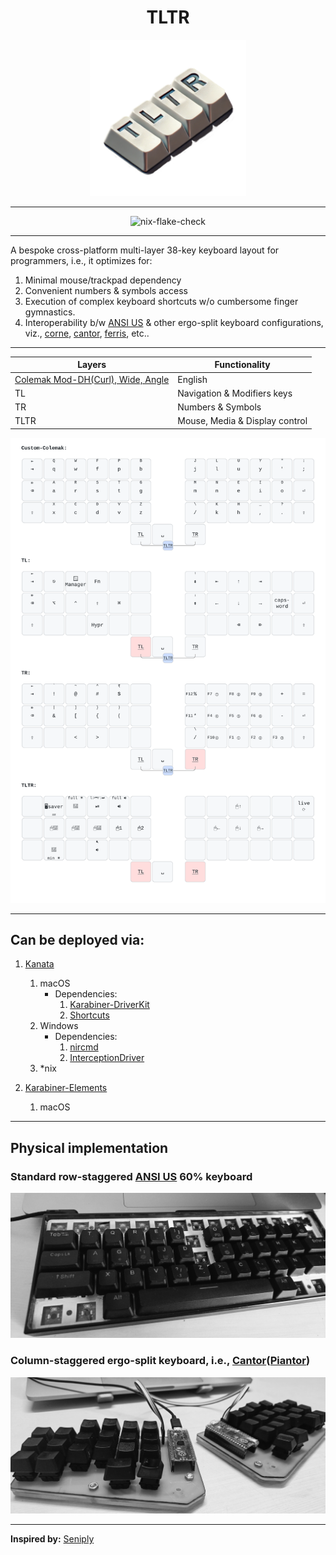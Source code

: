<h1 align='center'>TLTR</h1>
<div align='center'>
    <img title='TLTR' src='./assets/logo.png' alt='Logo for the layout' height='250px'/>
</div>

---

<div align='center'>
    <img src="https://github.com/DivitMittal/TLTR/actions/workflows/.github/workflows/flake-check.yml/badge.svg" alt="nix-flake-check"/>
</div>

---

A bespoke cross-platform multi-layer 38-key keyboard layout for programmers, i.e., it optimizes for:

1. Minimal mouse/trackpad dependency
2. Convenient numbers & symbols access
3. Execution of complex keyboard shortcuts w/o cumbersome finger gymnastics.
4. Interoperability b/w [ANSI US](https://commons.wikimedia.org/wiki/File:ANSI_Keyboard_Layout_Diagram_with_Form_Factor.svg) & other ergo-split keyboard configurations, viz., [corne](https://github.com/foostan/crkbd/), [cantor](https://github.com/diepala/cantor), [ferris](https://github.com/pierrechevalier83/ferris), etc..

---

| Layers                                                                                        | Functionality                  |
| --------------------------------------------------------------------------------------------- | ------------------------------ |
| [Colemak Mod-DH(Curl), Wide, Angle](https://github.com/ColemakMods/mod-dh?tab=readme-ov-file) | English                        |
| TL                                                                                            | Navigation & Modifiers keys    |
| TR                                                                                            | Numbers & Symbols              |
| TLTR                                                                                          | Mouse, Media & Display control |

<div align='center'>
    <img title='Layers' src='./assets/tltr.svg' alt='Layers of the keyboard layout visualized'/>
</div>

---

## Can be deployed via:

1. [Kanata](https://github.com/jtroo/kanata/)

   1. macOS
      - Dependencies:
        1. [Karabiner-DriverKit](https://github.com/pqrs-org/Karabiner-DriverKit-VirtualHIDDevice/blob/main/dist/Karabiner-DriverKit-VirtualHIDDevice-3.1.0.pkg)
        2. [Shortcuts](<https://www.wikipedia.com/en/articles/Shortcuts_(Apple)>)
   2. Windows
      - Dependencies:
        1. [nircmd](https://www.nirsoft.net/utils/nircmd.html)
        2. [InterceptionDriver](https://github.com/oblitum/Interception)
   3. \*nix

1. [Karabiner-Elements](https://github.com/pqrs-org/Karabiner-Elements)

   1. macOS

---

## Physical implementation

### Standard row-staggered [ANSI US](https://commons.wikimedia.org/wiki/File:ANSI_Keyboard_Layout_Diagram_with_Form_Factor.svg) 60% keyboard

![ANSI US Keyboard Image](./assets/ansi_us_keyboard.jpeg)

### Column-staggered ergo-split keyboard, i.e., [Cantor](https://github.com/diepala/cantor)([Piantor](https://github.com/beekeeb/piantor))

![Split Keyboard Image](./assets/split_keyboard.jpeg)

---

**Inspired by:** [Seniply](https://github.com/stevep99/seniply)
